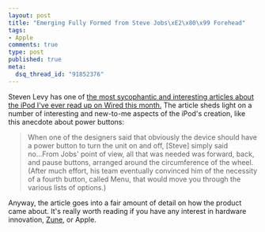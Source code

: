 ```yaml
--- 
layout: post
title: "Emerging Fully Formed from Steve Jobs\xE2\x80\x99 Forehead"
tags: 
- Apple
comments: true
type: post
published: true
meta: 
  dsq_thread_id: "91852376"
---
```

Steven Levy has one of <a href="http://www.wired.com/wired/archive/14.11/ipod_pr.html">the most sycophantic and interesting articles about the iPod I've ever read up on Wired this month.</a> The article sheds light on a number of interesting and new-to-me aspects of the iPod's creation, like this anecdote about power buttons:
  <blockquote>When one of the designers said that obviously the device should have a power button to turn the unit on and off, [Steve] simply said no...From Jobs' point of view, all that was needed was forward, back, and pause buttons, arranged around the circumference of the wheel. (After much effort, his team eventually convinced him of the necessity of a fourth button, called Menu, that would move you through the various lists of options.)</blockquote>

  Anyway, the article goes into a fair amount of detail on how the product came about. It's really worth reading if you have any interest in hardware innovation, <a href="https://www.comingzune.com/">Zune</a>, or Apple.
